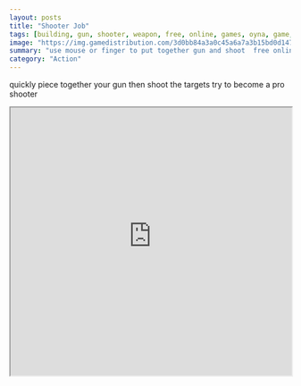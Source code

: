 ```yaml
---
layout: posts
title: "Shooter Job"
tags: [building, gun, shooter, weapon, free, online, games, oyna, game, free, games, play, play, games]
image: "https://img.gamedistribution.com/3d0bb84a3a0c45a6a7a3b15bd0d1479a-512x384.jpeg"
summary: "use mouse or finger to put together gun and shoot  free online games oyna game free games play play games"
category: "Action"
---
```


quickly piece together your gun then shoot the targets try to become a pro shooter

<iframe width="100%" height="480px;" src="https://html5.gamedistribution.com/3d0bb84a3a0c45a6a7a3b15bd0d1479a/"></iframe>